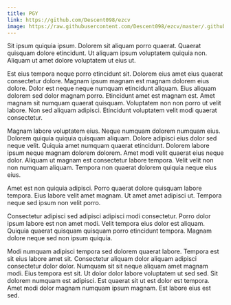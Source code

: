 ```yaml
---
title: PGY
link: https://github.com/Descent098/ezcv
image: https://raw.githubusercontent.com/Descent098/ezcv/master/.github/logo.png
---
```


Sit ipsum quiquia ipsum. Dolorem sit aliquam porro quaerat. Quaerat quisquam dolore etincidunt. Ut aliquam ipsum voluptatem quiquia non. Aliquam ut amet dolore voluptatem ut eius ut.

Est eius tempora neque porro etincidunt sit. Dolorem eius amet eius quaerat consectetur dolore. Magnam ipsum magnam est magnam dolorem eius dolore. Dolor est neque neque numquam etincidunt aliquam. Eius aliquam dolorem sed dolor magnam porro. Etincidunt amet est magnam est. Amet magnam sit numquam quaerat quisquam. Voluptatem non non porro ut velit labore. Non sed aliquam adipisci. Etincidunt voluptatem velit modi quaerat consectetur.

Magnam labore voluptatem eius. Neque numquam dolorem numquam eius. Dolorem quiquia quiquia quisquam aliquam. Dolore adipisci eius dolor sed neque velit. Quiquia amet numquam quaerat etincidunt. Dolorem labore ipsum neque magnam dolorem dolorem. Amet modi velit quaerat eius neque dolor. Aliquam ut magnam est consectetur labore tempora. Velit velit non non numquam aliquam. Tempora non quaerat dolorem quiquia neque eius eius.

Amet est non quiquia adipisci. Porro quaerat dolore quisquam labore tempora. Eius labore velit amet magnam. Ut amet amet adipisci ut. Tempora neque sed ipsum non velit porro.

Consectetur adipisci sed adipisci adipisci modi consectetur. Porro dolor ipsum labore est non amet modi. Velit tempora eius dolor est aliquam. Quiquia quaerat quisquam quisquam porro etincidunt tempora. Magnam dolore neque sed non ipsum quiquia.

Modi numquam adipisci tempora sed dolorem quaerat labore. Tempora est sit eius labore amet sit. Consectetur aliquam dolor aliquam adipisci consectetur dolor dolor. Numquam sit sit neque aliquam amet magnam modi. Eius tempora est sit. Ut dolor dolor labore voluptatem ut sed sed. Sit dolorem numquam est adipisci. Est quaerat sit ut est dolor est tempora. Amet modi dolor magnam numquam ipsum magnam. Est labore eius est sed.
    